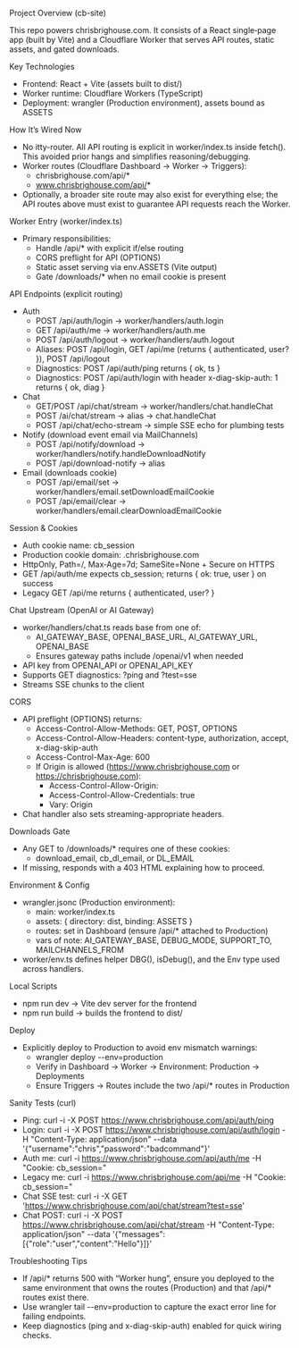 Project Overview (cb-site)

This repo powers chrisbrighouse.com. It consists of a React single‑page app (built by Vite) and a Cloudflare Worker that serves API routes, static assets, and gated downloads.

Key Technologies
- Frontend: React + Vite (assets built to dist/)
- Worker runtime: Cloudflare Workers (TypeScript)
- Deployment: wrangler (Production environment), assets bound as ASSETS

How It’s Wired Now
- No itty-router. All API routing is explicit in worker/index.ts inside fetch(). This avoided prior hangs and simplifies reasoning/debugging.
- Worker routes (Cloudflare Dashboard → Worker → Triggers):
  - chrisbrighouse.com/api/*
  - www.chrisbrighouse.com/api/*
- Optionally, a broader site route may also exist for everything else; the API routes above must exist to guarantee API requests reach the Worker.

Worker Entry (worker/index.ts)
- Primary responsibilities:
  - Handle /api/* with explicit if/else routing
  - CORS preflight for API (OPTIONS)
  - Static asset serving via env.ASSETS (Vite output)
  - Gate /downloads/* when no email cookie is present

API Endpoints (explicit routing)
- Auth
  - POST /api/auth/login → worker/handlers/auth.login
  - GET  /api/auth/me → worker/handlers/auth.me
  - POST /api/auth/logout → worker/handlers/auth.logout
  - Aliases: POST /api/login, GET /api/me (returns { authenticated, user? }), POST /api/logout
  - Diagnostics: POST /api/auth/ping returns { ok, ts }
  - Diagnostics: POST /api/auth/login with header x-diag-skip-auth: 1 returns { ok, diag }
- Chat
  - GET/POST /api/chat/stream → worker/handlers/chat.handleChat
  - POST /ai/chat/stream → alias → chat.handleChat
  - POST /api/chat/echo-stream → simple SSE echo for plumbing tests
- Notify (download event email via MailChannels)
  - POST /api/notify/download → worker/handlers/notify.handleDownloadNotify
  - POST /api/download-notify → alias
- Email (downloads cookie)
  - POST /api/email/set → worker/handlers/email.setDownloadEmailCookie
  - POST /api/email/clear → worker/handlers/email.clearDownloadEmailCookie

Session & Cookies
- Auth cookie name: cb_session
- Production cookie domain: .chrisbrighouse.com
- HttpOnly, Path=/, Max‑Age=7d; SameSite=None + Secure on HTTPS
- GET /api/auth/me expects cb_session; returns { ok: true, user } on success
- Legacy GET /api/me returns { authenticated, user? }

Chat Upstream (OpenAI or AI Gateway)
- worker/handlers/chat.ts reads base from one of:
  - AI_GATEWAY_BASE, OPENAI_BASE_URL, AI_GATEWAY_URL, OPENAI_BASE
  - Ensures gateway paths include /openai/v1 when needed
- API key from OPENAI_API or OPENAI_API_KEY
- Supports GET diagnostics: ?ping and ?test=sse
- Streams SSE chunks to the client

CORS
- API preflight (OPTIONS) returns:
  - Access-Control-Allow-Methods: GET, POST, OPTIONS
  - Access-Control-Allow-Headers: content-type, authorization, accept, x-diag-skip-auth
  - Access-Control-Max-Age: 600
  - If Origin is allowed (https://www.chrisbrighouse.com or https://chrisbrighouse.com):
    - Access-Control-Allow-Origin: <origin>
    - Access-Control-Allow-Credentials: true
    - Vary: Origin
- Chat handler also sets streaming-appropriate headers.

Downloads Gate
- Any GET to /downloads/* requires one of these cookies:
  - download_email, cb_dl_email, or DL_EMAIL
- If missing, responds with a 403 HTML explaining how to proceed.

Environment & Config
- wrangler.jsonc (Production environment):
  - main: worker/index.ts
  - assets: { directory: dist, binding: ASSETS }
  - routes: set in Dashboard (ensure /api/* attached to Production)
  - vars of note: AI_GATEWAY_BASE, DEBUG_MODE, SUPPORT_TO, MAILCHANNELS_FROM
- worker/env.ts defines helper DBG(), isDebug(), and the Env type used across handlers.

Local Scripts
- npm run dev → Vite dev server for the frontend
- npm run build → builds the frontend to dist/

Deploy
- Explicitly deploy to Production to avoid env mismatch warnings:
  - wrangler deploy --env=production
  - Verify in Dashboard → Worker → Environment: Production → Deployments
  - Ensure Triggers → Routes include the two /api/* routes in Production

Sanity Tests (curl)
- Ping: curl -i -X POST https://www.chrisbrighouse.com/api/auth/ping
- Login: curl -i -X POST https://www.chrisbrighouse.com/api/auth/login -H "Content-Type: application/json" --data '{"username":"chris","password":"badcommand"}'
- Auth me: curl -i https://www.chrisbrighouse.com/api/auth/me -H "Cookie: cb_session=<paste>"
- Legacy me: curl -i https://www.chrisbrighouse.com/api/me -H "Cookie: cb_session=<paste>"
- Chat SSE test: curl -i -X GET 'https://www.chrisbrighouse.com/api/chat/stream?test=sse'
- Chat POST: curl -i -X POST https://www.chrisbrighouse.com/api/chat/stream -H "Content-Type: application/json" --data '{"messages":[{"role":"user","content":"Hello"}]}'

Troubleshooting Tips
- If /api/* returns 500 with “Worker hung”, ensure you deployed to the same environment that owns the routes (Production) and that /api/* routes exist there.
- Use wrangler tail --env=production to capture the exact error line for failing endpoints.
- Keep diagnostics (ping and x-diag-skip-auth) enabled for quick wiring checks.

